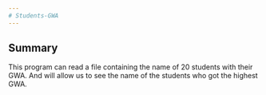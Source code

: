 ```yaml
---
# Students-GWA
---
```

## Summary
This program can read a file containing the name of 20 students with their GWA. And will allow us to see the name of the students who got the highest GWA.

